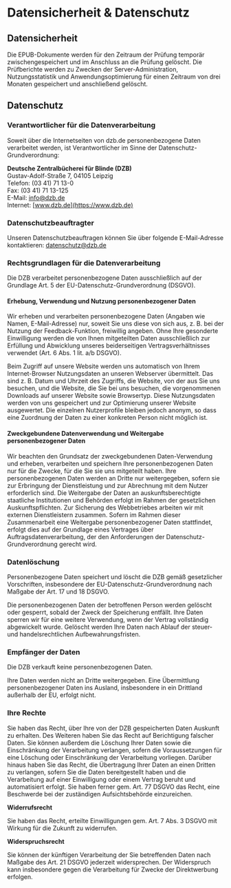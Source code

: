 # Datensicherheit & Datenschutz
## Datensicherheit

Die EPUB-Dokumente werden für den Zeitraum der Prüfung temporär zwischengespeichert und im Anschluss an die Prüfung gelöscht. 
Die Prüfberichte werden zu Zwecken der Server-Administration, Nutzungsstatistik und Anwendungsoptimierung für einen Zeitraum von drei Monaten gespeichert und anschließend gelöscht.

## Datenschutz
### Verantwortlicher für die Datenverarbeitung

Soweit über die Internetseiten von dzb.de personenbezogene Daten verarbeitet werden, ist Verantwortlicher im Sinne der Datenschutz-Grundverordnung:

**Deutsche Zentralbücherei für Blinde (DZB)**<br>
Gustav-Adolf-Straße 7, 04105 Leipzig<br>
Telefon: (03 41) 71 13-0<br>
Fax: (03 41) 71 13-125<br>
E-Mail: [info@dzb.de](mailto:info@dzb.de)<br> 
Internet: [www.dzb.de](https://www.dzb.de)<br>

### Datenschutzbeauftragter

Unseren Datenschutzbeauftragen können Sie über folgende E-Mail-Adresse kontaktieren: [datenschutz@dzb.de](mailto:datenschutz@dzb.de)

### Rechtsgrundlagen für die Datenverarbeitung

Die DZB verarbeitet personenbezogene Daten ausschließlich auf der Grundlage Art. 5 der EU-Datenschutz-Grundverordnung (DSGVO).

#### Erhebung, Verwendung und Nutzung personenbezogener Daten

Wir erheben und verarbeiten personenbezogene Daten (Angaben wie Namen, E-Mail-Adresse) nur, soweit Sie uns diese von sich aus, z. B. bei der Nutzung der Feedback-Funktion, freiwillig angeben. Ohne Ihre gesonderte Einwilligung werden die von Ihnen mitgeteilten Daten ausschließlich zur Erfüllung und Abwicklung unseres beiderseitigen Vertragsverhältnisses verwendet (Art. 6 Abs. 1 lit. a/b DSGVO).

Beim Zugriff auf unsere Website werden uns automatisch von Ihrem Internet-Browser Nutzungsdaten an unseren Webserver übermittelt. Das sind z. B. Datum und Uhrzeit des Zugriffs, die Website, von der aus Sie uns besuchen, und die Website, die Sie bei uns besuchen, die vorgenommenen Downloads auf unserer Website sowie Browsertyp. Diese Nutzungsdaten werden von uns gespeichert und zur Optimierung unserer Website ausgewertet. Die einzelnen Nutzerprofile bleiben jedoch anonym, so dass eine Zuordnung der Daten zu einer konkreten Person nicht möglich ist.

#### Zweckgebundene Datenverwendung und Weitergabe personenbezogener Daten

Wir beachten den Grundsatz der zweckgebundenen Daten-Verwendung und erheben, verarbeiten und speichern Ihre personenbezogenen Daten nur für die Zwecke, für die Sie sie uns mitgeteilt haben. Ihre personenbezogenen Daten werden an Dritte nur weitergegeben, sofern sie zur Erbringung der Dienstleistung und zur Abrechnung mit dem Nutzer erforderlich sind. Die Weitergabe der Daten an auskunftsberechtigte staatliche Institutionen und Behörden erfolgt im Rahmen der gesetzlichen Auskunftspflichten. Zur Sicherung des Webbetriebes arbeiten wir mit externen Dienstleistern zusammen. Sofern im Rahmen dieser Zusammenarbeit eine Weitergabe personenbezogener Daten stattfindet, erfolgt dies auf der Grundlage eines Vertrages über Auftragsdatenverarbeitung, der den Anforderungen der Datenschutz-Grundverordnung gerecht wird.

### Datenlöschung

Personenbezogene Daten speichert und löscht die DZB gemäß gesetzlicher Vorschriften, insbesondere der EU-Datenschutz-Grundverordnung nach Maßgabe der Art. 17 und 18 DSGVO.

Die personenbezogenen Daten der betroffenen Person werden gelöscht oder gesperrt, sobald der Zweck der Speicherung entfällt. Ihre Daten sperren wir für eine weitere Verwendung, wenn der Vertrag vollständig abgewickelt wurde. Gelöscht werden Ihre Daten nach Ablauf der steuer- und handelsrechtlichen Aufbewahrungsfristen.

### Empfänger der Daten

Die DZB verkauft keine personenbezogenen Daten.

Ihre Daten werden nicht an Dritte weitergegeben. Eine Übermittlung personenbezogener Daten ins Ausland, insbesondere in ein Drittland außerhalb der EU, erfolgt nicht.

### Ihre Rechte

Sie haben das Recht, über Ihre von der DZB gespeicherten Daten Auskunft zu erhalten. Des Weiteren haben Sie das Recht auf Berichtigung falscher Daten. Sie können außerdem die Löschung Ihrer Daten sowie die Einschränkung der Verarbeitung verlangen, sofern die Voraussetzungen für eine Löschung oder Einschränkung der Verarbeitung vorliegen. Darüber hinaus haben Sie das Recht, die Übertragung Ihrer Daten an einen Dritten zu verlangen, sofern Sie die Daten bereitgestellt haben und die Verarbeitung auf einer Einwilligung oder einem Vertrag beruht und automatisiert erfolgt.
Sie haben ferner gem. Art. 77 DSGVO das Recht, eine Beschwerde bei der zuständigen Aufsichtsbehörde einzureichen.

**Widerrufsrecht**

Sie haben das Recht, erteilte Einwilligungen gem. Art. 7 Abs. 3 DSGVO mit Wirkung für die Zukunft zu widerrufen.

**Widerspruchsrecht**

Sie können der künftigen Verarbeitung der Sie betreffenden Daten nach Maßgabe des Art. 21 DSGVO jederzeit widersprechen. Der Widerspruch kann insbesondere gegen die Verarbeitung für Zwecke der Direktwerbung erfolgen.

